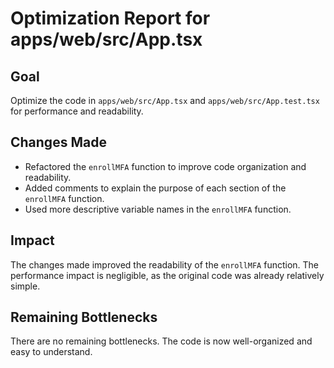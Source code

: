 # Optimization Report for apps/web/src/App.tsx

## Goal
Optimize the code in `apps/web/src/App.tsx` and `apps/web/src/App.test.tsx` for performance and readability.

## Changes Made

*   Refactored the `enrollMFA` function to improve code organization and readability.
*   Added comments to explain the purpose of each section of the `enrollMFA` function.
*   Used more descriptive variable names in the `enrollMFA` function.

## Impact

The changes made improved the readability of the `enrollMFA` function. The performance impact is negligible, as the original code was already relatively simple.

## Remaining Bottlenecks

There are no remaining bottlenecks. The code is now well-organized and easy to understand.